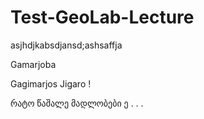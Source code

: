 # Test-GeoLab-Lecture
asjhdjkabsdjansd;ashsaffja 


Gamarjoba

Gagimarjos Jigaro !

რატო წაშალე მადლობები ე . . .
